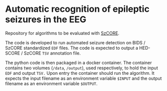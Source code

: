 # Automatic recognition of epileptic seizures in the EEG

Repository for algorithms to be evaluated with [SzCORE](https://github.com/esl-epfl/szcore/).

The code is developed to run automated seizure detection on BIDS / SzCORE standardized `EDF` files. The code is expected to output a HED-SCORE / SzCORE `TSV` annotation file.

The python code is then packaged in a docker container. The container contains two volumes (`/data`, `/output`), used respectively, to hold the input `EDF` and output `TSV.` Upon entry the container should run the algorithm. It expects the input filename as an environment variable `$INPUT` and the output filename as an environment variable `$OUTPUT`.
